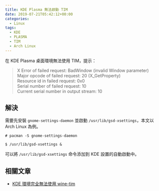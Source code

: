 ```yaml
---
title: KDE Plasma 無法啟動 TIM
date: 2019-07-21T05:42:12+00:00
categories:
  - Linux
tags:
  - KDE
  - PLASMA
  - TIM
  - Arch Linux
---
```


在 KDE Plasma 桌面環境無法使用 TIM，提示：

> X Error of failed request: BadWindow (invalid Window parameter)  
> Major opcode of failed request: 20 (X_GetProperty)  
> Resource id in failed request: 0x0  
> Serial number of failed request: 10  
> Current serial number in output stream: 10

<!--more-->

## 解決

需要先安裝 `gnome-settings-daemon` 並啟動 `/usr/lib/gsd-xsettings`，本文以 Arch Linux 為例。

```shell
# pacman -S gnome-settings-daemon
    
$ /usr/lib/gsd-xsettings &
```

可以將 `/usr/lib/gsd-xsettings` 命令添加到 KDE 設置的自動啟動中。

## 相關文章

  * [KDE 環境完全無法使用 wine-tim][1]

 [1]: https://github.com/wszqkzqk/deepin-wine-ubuntu/issues/12
